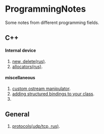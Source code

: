 # ProgrammingNotes
Some notes from different programming fields.

## C++

#### Internal device

1. [new, delete(rus)](https://github.com/dasfex/ProgrammingNotes/blob/master/cpp/new_delete_rus.md).
2. [allocators(rus)](https://github.com/dasfex/ProgrammingNotes/blob/master/cpp/allocators_rus.md).

#### miscellaneous

1. [custom ostream manipulator](https://github.com/dasfex/ProgrammingNotes/blob/master/cpp/custom_manipulator.md).
2. [adding structured bindings to your class](https://github.com/dasfex/ProgrammingNotes/blob/master/cpp/structured_binding.md).
3. 

## General

1. [protocols(udp/tcp, rus)](https://github.com/dasfex/ProgrammingNotes/blob/master/general/protocols_rus.md).
